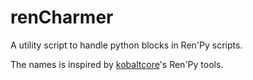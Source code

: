# renCharmer

A utility script to handle python blocks in Ren'Py scripts.

The names is inspired by [kobaltcore](https://github.com/kobaltcore)'s Ren'Py tools.